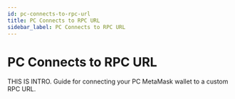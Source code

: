 ```yaml
---
id: pc-connects-to-rpc-url
title: PC Connects to RPC URL
sidebar_label: PC Connects to RPC URL
---
```


# PC Connects to RPC URL

THIS IS INTRO. Guide for connecting your PC MetaMask wallet to a custom RPC URL.